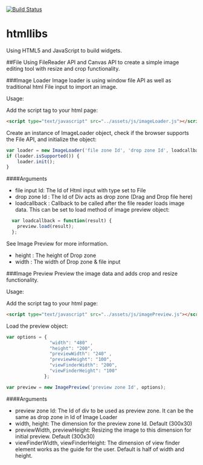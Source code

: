 
[![Build Status](https://travis-ci.org/wizact/htmllibs.svg?branch=master)](https://travis-ci.org/wizact/htmllibs)

# htmllibs
Using HTML5 and JavaScript to build widgets.

##File
Using FileReader API and Canvas API to create a simple image editing tool with resize and crop functionality.

###Image Loader
Image loader is using window file API as well as traditional html File input to import an image.

Usage:

Add the script tag to your html page:

```html
<script type="text/javascript" src="../assets/js/imageLoader.js"></script>
```

Create an instance of ImageLoader object, check if the browser supports the File API, and initialize the object:

```js
var loader = new ImageLoader('file zone Id', 'drop zone Id', loadcallback, { "height": "200", "width": "480" });
if (loader.isSupported()) {
    loader.init();
}
```

####Arguments
- file input Id: The Id of Html input with type set to File                      
- drop zone Id : The Id of Div acts as drop zone (Drag and Drop file here)     
- loadcallback     : Callback to be called after the file reader loads image data. This can be set to load method of image preview object:
```js
  var loadcallback = function(result) {
    preview.load(result);
  };
```
See Image Preview for more information.
- height       : The height of Drop zone                                         
- width        : The width of Drop zone & file input                          



###Image Preview
Preview the image data and adds crop and resize functionality.

Usage:

Add the script tag to your html page:

```html
<script type="text/javascript" src="../assets/js/imagePreview.js"></script>
```

Load the preview object:

```js
var options = { 
                "width": "480" , 
                "height": "200", 
                "previewWidth": "240" , 
                "previewHeight": "100", 
                "viewFinderWidth": "200", 
                "viewFinderHeight": "100" 
              };    

var preview = new ImagePreview('preview zone Id', options);
```
####Arguments
- preview zone Id: The Id of div to be used as preview zone. It can be the same as drop zone in Id of Image Loader
- width, height: The dimension for the preview zone Id. Default (300x30) 
- previewWidth, previewHeight: Resizing the image to this dimension for initial preview. Default (300x30)
- viewFinderWidth, viewFinderHeight: The dimension of view finder element works as the guide for the user. Default is half of width and height.
